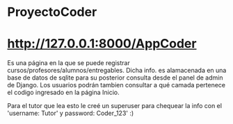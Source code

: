 # ProyectoCoder

# http://127.0.0.1:8000/AppCoder

Es una página en la que se puede registrar cursos/profesores/alumnos/entregables. Dicha info. es alamacenada en una base de datos de sqlite para su posterior consulta desde el panel de admin de Django. Los usuarios podrán tambien consultar a qué camada pertenece el codigo ingresado en la página Inicio.

Para el tutor que lea esto le creé un superuser para chequear la info con el 'username: Tutor' y password: Coder_123' :)